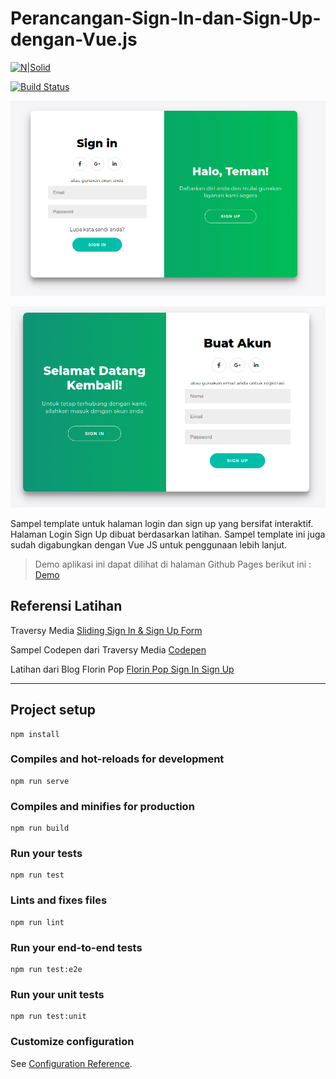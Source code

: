 # Perancangan-Sign-In-dan-Sign-Up-dengan-Vue.js


[![N|Solid](https://cldup.com/dTxpPi9lDf.thumb.png)](https://nodesource.com/products/nsolid)

[![Build Status](https://travis-ci.org/joemccann/dillinger.svg?branch=master)](https://travis-ci.org/joemccann/dillinger)

![PreviewGambar](https://raw.githubusercontent.com/html-css-eksperimen/LoginSignUpFormAnim/master/preview1.png)

![PreviewGambar](https://raw.githubusercontent.com/html-css-eksperimen/LoginSignUpFormAnim/master/preview2.png)

Sampel template untuk halaman login dan sign up yang bersifat interaktif. Halaman Login Sign Up dibuat berdasarkan latihan. Sampel template ini juga sudah digabungkan dengan Vue JS untuk penggunaan lebih lanjut. 

> Demo aplikasi ini dapat dilihat di halaman Github Pages berikut ini : 
> [Demo]( )


## Referensi Latihan

Traversy Media [Sliding Sign In & Sign Up Form](https://www.youtube.com/watch?v=mUdo6w87rh4)

Sampel Codepen dari Traversy Media [Codepen](https://codepen.io/FlorinPop17/pen/vPKWjd)

Latihan dari Blog Florin Pop [Florin Pop Sign In Sign Up](https://www.florin-pop.com/blog/2019/03/double-slider-sign-in-up-form/)

____

## Project setup

```
npm install
```

### Compiles and hot-reloads for development

```
npm run serve
```

### Compiles and minifies for production
```
npm run build
```

### Run your tests
```
npm run test
```

### Lints and fixes files
```
npm run lint
```

### Run your end-to-end tests
```
npm run test:e2e
```

### Run your unit tests
```
npm run test:unit
```

### Customize configuration
See [Configuration Reference](https://cli.vuejs.org/config/).
